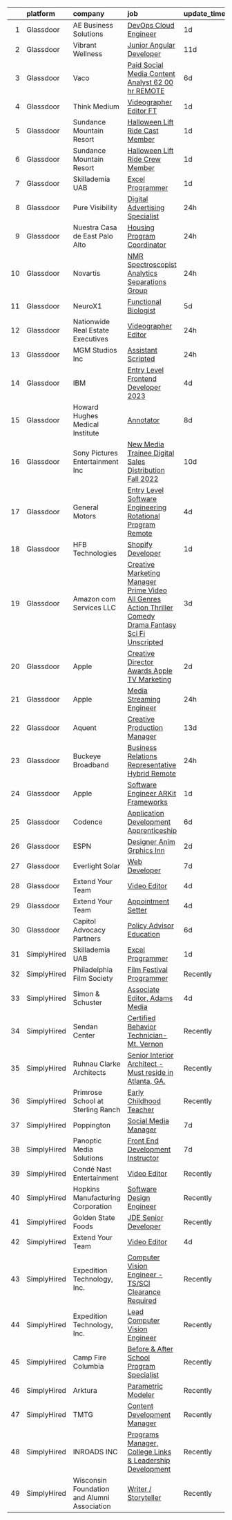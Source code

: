 

|    | platform    | company                                     | job                                                                                                                                                                                                                                                                                                                                                                                                                                                                                                                                                                                                                                                                                                                                                                                                                                                                                                                                                                                                                                                                                                                                                                                                                                                                                                                                                  | update_time   | location            |
|---:|:------------|:--------------------------------------------|:-----------------------------------------------------------------------------------------------------------------------------------------------------------------------------------------------------------------------------------------------------------------------------------------------------------------------------------------------------------------------------------------------------------------------------------------------------------------------------------------------------------------------------------------------------------------------------------------------------------------------------------------------------------------------------------------------------------------------------------------------------------------------------------------------------------------------------------------------------------------------------------------------------------------------------------------------------------------------------------------------------------------------------------------------------------------------------------------------------------------------------------------------------------------------------------------------------------------------------------------------------------------------------------------------------------------------------------------------------|:--------------|:--------------------|
|  1 | Glassdoor   | AE Business Solutions                       | [DevOps Cloud Engineer](https://www.glassdoor.com/partner/jobListing.htm?pos=127&ao=1136043&s=58&guid=00000182f2cef562a96d2b7be5761aca&src=GD_JOB_AD&t=SR&vt=w&ea=1&cs=1_a1d6f1b5&cb=1661931026203&jobListingId=1008102778736&jrtk=3-0-1gbpcttcd24hr001-1gbpcttcogfpu800-b3050342f73cb8ad-)                                                                                                                                                                                                                                                                                                                                                                                                                                                                                                                                                                                                                                                                                                                                                                                                                                                                                                                                                                                                                                                          | 1d            | Remote              |
|  2 | Glassdoor   | Vibrant Wellness                            | [Junior Angular Developer](https://www.glassdoor.com/partner/jobListing.htm?pos=102&ao=1110586&s=58&guid=00000182f2cef562a96d2b7be5761aca&src=GD_JOB_AD&t=SR&vt=w&ea=1&cs=1_cf4c3caf&cb=1661931026201&jobListingId=1008081449232&cpc=FF950A86FEA5DF54&jrtk=3-0-1gbpcttcd24hr001-1gbpcttcogfpu800-5feb3f79a3518529--6NYlbfkN0CzcDFs8cjNZITHzPaspPYUdxCTppyanGLeq-qEeiOFH-dyeaW5zENTQsZLK7nXPe_4LN7_c49urTKHVXThZWdb5mLlKx9lbGKlCoZlw3bCz2OKNkITzZjRA_IsBFz4bdbP-y_mI2VzVKNf6VjhPdhOkdqpH5HUdQRHV0pyVZnzw-4AB_CeYmiB8z2xAhW_W2WAr_mgDElko4eyknl4imTBTx2-j7ee9sVexcRB1KKSCOi0o3AKSic4mVOqyIoRIcet6HAIkCvfPE2LC0W8-Cow4adz3ouzQ19gAIkRQuRF55CiceiMYK89ggVbQX-20kt5e6yVTWXiBtyBZIesexKU7v3PfhF5qqGoHBD2bsb_yvz4KnAXWrhVoqA0555bvDdufI9-GV5bY9CSsN_coTEIVK3e_KmBgCWqJL0uoKcXu-x13ypyRvP90FgNSmtmNnlq5B6oSd-EWRumWWwzfJliHzaOPagFoIO2Jd2XS7yiiQ00tcp60jGpOBVFGXQFia_j0Nzm9RV2UA%3D%3D)                                                                                                                                                                                                                                                                                                                                                                                                                                                                      | 11d           | California City, CA |
|  3 | Glassdoor   | Vaco                                        | [Paid Social Media Content Analyst  62 00 hr  REMOTE](https://www.glassdoor.com/partner/jobListing.htm?pos=114&ao=1110586&s=58&guid=00000182f2cef562a96d2b7be5761aca&src=GD_JOB_AD&t=SR&vt=w&ea=1&cs=1_01dfca85&cb=1661931026202&jobListingId=1008092405024&cpc=3BA4CE39D5B5DEF5&jrtk=3-0-1gbpcttcd24hr001-1gbpcttcogfpu800-0389b9bd7294ff0b--6NYlbfkN0D_sybMACCpf9B-677oK5j6rPldVB6BlrVvFjO_o-GJZbzuF-qh4PxErFUqfUsv_6sMdIS-Q9g0VG1DKw400ueEpw9XXsjO6q7syOUOvkd0E5YrH-8meIss5o9q8nlsoPuPhxq9oWMZOIcCvl6D6O20zsWRCsWpttLvun1-uOn_w8ylGgCA-wfIkTLmqJ_MP-epECoqmalb-8F5yxKqkYoE68wqDAIpmUONhG4GjcakhcL9sJdEcAk7lLLtsJteIHJhNaef6trGMGMecc5mZdC_9o9pKx4Qf96SwiQE66vyUiZjaSFhCA1HU_qXBJ9NZEI3wjM8O8tJp1CNA0Yoe-vsbb55wTEyu6UXsKDNfPXmyRaakPy02_7bcCi6DWOIrscsY2s5KXnaVABEVcgPioJNaxsJPcXYtcL76WDcPJz9WhhxyZJ_iYXQFoElj7GMV3vYvJPYDNAoQQ_nbJMjYFGJaWVPTSjZe6nTNnxxJTxsEgTAuju5ul5qulZ7METdKPw_wHTgMC_yk2YVSsPS19K1JBYvQ1sOpMg%3D)                                                                                                                                                                                                                                                                                                                                                                                                                         | 6d            | Atlanta, GA         |
|  4 | Glassdoor   | Think Medium                                | [Videographer Editor  FT ](https://www.glassdoor.com/partner/jobListing.htm?pos=119&ao=1136043&s=58&guid=00000182f2cef562a96d2b7be5761aca&src=GD_JOB_AD&t=SR&vt=w&ea=1&cs=1_d242342f&cb=1661931026202&jobListingId=1008101079574&jrtk=3-0-1gbpcttcd24hr001-1gbpcttcogfpu800-3132045112819750-)                                                                                                                                                                                                                                                                                                                                                                                                                                                                                                                                                                                                                                                                                                                                                                                                                                                                                                                                                                                                                                                       | 1d            | Alexandria, VA      |
|  5 | Glassdoor   | Sundance Mountain Resort                    | [Halloween Lift Ride Cast Member](https://www.glassdoor.com/partner/jobListing.htm?pos=123&ao=1136043&s=58&guid=00000182f2cef562a96d2b7be5761aca&src=GD_JOB_AD&t=SR&vt=w&ea=1&cs=1_c31c82f3&cb=1661931026203&jobListingId=1008100625601&jrtk=3-0-1gbpcttcd24hr001-1gbpcttcogfpu800-194b0b43ee185e9d-)                                                                                                                                                                                                                                                                                                                                                                                                                                                                                                                                                                                                                                                                                                                                                                                                                                                                                                                                                                                                                                                | 1d            | Provo, UT           |
|  6 | Glassdoor   | Sundance Mountain Resort                    | [Halloween Lift Ride Crew Member](https://www.glassdoor.com/partner/jobListing.htm?pos=129&ao=1136043&s=58&guid=00000182f2cef562a96d2b7be5761aca&src=GD_JOB_AD&t=SR&vt=w&ea=1&cs=1_3d2e70a5&cb=1661931026203&jobListingId=1008100625605&jrtk=3-0-1gbpcttcd24hr001-1gbpcttcogfpu800-2e3ed872207420d2-)                                                                                                                                                                                                                                                                                                                                                                                                                                                                                                                                                                                                                                                                                                                                                                                                                                                                                                                                                                                                                                                | 1d            | Provo, UT           |
|  7 | Glassdoor   | Skillademia UAB                             | [Excel Programmer](https://www.glassdoor.com/partner/jobListing.htm?pos=118&ao=1136043&s=58&guid=00000182f2cef562a96d2b7be5761aca&src=GD_JOB_AD&t=SR&vt=w&ea=1&cs=1_8a293723&cb=1661931026202&jobListingId=1008100536858&jrtk=3-0-1gbpcttcd24hr001-1gbpcttcogfpu800-9c6bd96f07f35229-)                                                                                                                                                                                                                                                                                                                                                                                                                                                                                                                                                                                                                                                                                                                                                                                                                                                                                                                                                                                                                                                               | 1d            | Remote              |
|  8 | Glassdoor   | Pure Visibility                             | [Digital Advertising Specialist](https://www.glassdoor.com/partner/jobListing.htm?pos=104&ao=1110586&s=58&guid=00000182f2cef562a96d2b7be5761aca&src=GD_JOB_AD&t=SR&vt=w&ea=1&cs=1_595a2353&cb=1661931026201&jobListingId=1008103995624&cpc=9DC6E4D8324653EE&jrtk=3-0-1gbpcttcd24hr001-1gbpcttcogfpu800-2a2acc3f9456b692--6NYlbfkN0AZiaPZyccuKjlre0e0RaBFeO48J0QExrO5hcuLctOVaB564pNz9C24d5V5qJMYDip9RoGmbOZEgmaQmK9X8L246o_0sRzmq3XqBQbAaqFit3PqQFwbHYZKBrODRJVjT_s7mPwvrj3rqcHdqkjAe5VLUX1YBiqJ_ZIcTwSIXD65N9AL0z08d-BsRroWwpR1VImIJVg1NXTR1x1HRoe_sEj_ynnb4Qhni_fkj-xwEXm4s76RKLEhsIzwcxmRJnyO1hs_iVkX_wV-hXYTJ0oktdVJVTefuunPDh_VzKl0-7i2AcVn02Iv-uF1ix4BC6Ilp8I6x2_sj1WPXBTWinspeY2Z_3hZILTnhhXDHstaSkEXA5lIIJsuiPI1b0cKE8s2W2mAs1E8WH66BqGKICk9DClhrPEazwt54HK5Xkya0ho2mse2MJx1a4IEm-58CFkbweM4aKvy2_2wq-4tnWA9EYh1p4rDwQfOlEE8jlxO64U6diaLBsLnF_vAWHwuTIqy90M%3D)                                                                                                                                                                                                                                                                                                                                                                                                                                                                              | 24h           | Remote              |
|  9 | Glassdoor   | Nuestra Casa de East Palo Alto              | [Housing Program Coordinator](https://www.glassdoor.com/partner/jobListing.htm?pos=105&ao=1110586&s=58&guid=00000182f2cef562a96d2b7be5761aca&src=GD_JOB_AD&t=SR&vt=w&ea=1&cs=1_ac2b6ed1&cb=1661931026201&jobListingId=1008105047278&cpc=D69957E0862862E0&jrtk=3-0-1gbpcttcd24hr001-1gbpcttcogfpu800-240fa3264811603e--6NYlbfkN0Cbw9X3GJsdzpnv8B8EnXkCb48qTxJ3PNSpEmp9a4d5rVkmV2OnsE0UNtbQPKxUEnVov1nKaovZyNDMlVXtMZObDsiYBblqHQo-CGMektR58ShUeSdR7dr8r77phBwlScYU_wj6WDdyuodspV1q1uO6S0uVWS56txyRa4OP_MsGICafzw6EC3CNNi6AvoP9M-M7zmQ1AzBfWhyNt6J7kH3roY5-JWbhGNvZxrUNgP7INi7IRaP-nynioNccFDsT5g6EBMLTcjm8uZ_ZB98fuJuu9iK_XoEcyGC5prKmhFzZebhSbvEkyG_Eh5pc_CBWFuTKDU5MAb9Pi7FK-UpW0AHlnpdbri6KV2VnRyTsq-Vi6hytfH2tKsW8IPsF2BrfLs_LvaTioYbF91XkLN3QHJIEi1Mne7quX2IFhVafUpDGtb5LxJnxYO8kwGqsOrO6rOe6dUXSCOljMXEUtZ-4q0FW-y3lycvvcw8iZRil4jC5R6hydnYiv3v-7Kn8UODx0ds%3D)                                                                                                                                                                                                                                                                                                                                                                                                                                                                                 | 24h           | Palo Alto, CA       |
| 10 | Glassdoor   | Novartis                                    | [NMR Spectroscopist  Analytics   Separations Group](https://www.glassdoor.com/partner/jobListing.htm?pos=103&ao=1110586&s=58&guid=00000182f2cef562a96d2b7be5761aca&src=GD_JOB_AD&t=SR&vt=w&cs=1_b49499cd&cb=1661931026200&jobListingId=1008103627985&cpc=F45C15D234B746DE&jrtk=3-0-1gbpcttcd24hr001-1gbpcttcogfpu800-3c863cae114646cf--6NYlbfkN0Alc63mq7XbG_XJWtX8RBizZIwo5v3DdAY7_u3VbNSkJ9a4JhDPDKVZbvg4b4rx_eTV27GlRAz5TKve1BsS9YktvkAcXJlILQIr0JaQRWkBMn61q9g_G2RQdjw5zuUg2hUpTZq8NizcNv0Kxnpdini7KP0uP4cQjZTyi52agX2ZDNbWwvT2f4oBS-7UUaX2OglYKX9VgFeW15GnzBMr0Ey0N9F9JOaGMmP91-4z-DyUmjtqc1YpCoLghtocNFGYYiTZl0zEI4DmVwYdfWMxze45Dlfg-LcQRtiAfK11CeoCrF9o6SMqehwprQsLdYMmiUYFa-3pNl3tAmHJsE9ZZGYVeMFFBKfqtry8xqeFc0UDXSE9FFvjbI-QsaYbCEC383gVkU8MHLueDaOSuu4LnTlqDJV9aQmrzFpVVPHIn6PV5Z8l3APdrgC90gck7DJeRp5npT0PTNjogw%3D%3D)                                                                                                                                                                                                                                                                                                                                                                                                                                                                                                                  | 24h           | Cambridge, MA       |
| 11 | Glassdoor   | NeuroX1                                     | [Functional Biologist](https://www.glassdoor.com/partner/jobListing.htm?pos=101&ao=1110586&s=58&guid=00000182f2cef562a96d2b7be5761aca&src=GD_JOB_AD&t=SR&vt=w&ea=1&cs=1_7704adab&cb=1661931026200&jobListingId=1008094853581&cpc=ACBF47B84C432121&jrtk=3-0-1gbpcttcd24hr001-1gbpcttcogfpu800-4db9977cfec2ad8d--6NYlbfkN0BTy4Vq3kUv-8E8fBOrhZt-7WJQYqv7u2ur6JnxlE7nq0Vi-lP5L835k3gK56UjMRDsToPrLSgQ1ByCmrCCJkUKmU3S_1xwuzpckWD3NT1woPvma6pO27mA9y0gUzZ8valqlgKz650vJzq-KNJ1UkizyKDEfLI4Mah-IThPHXCSCLVeuBiBpHJaBNhvL8rwIqHtgJbdHRyLxb6KFry0d3UXBUwVslmf-eAs_Q7YskZYNkD3rWeegYVYQn_VazdEXzD0VWPvXkXfIS0UlJi9SL1Ni9cEcJGUpMNpYDEDtxTsAUgn9y5Ezoc4I869uVIqGjoHPWgyqMSZCxijG7a3NZVA57g5uVXbr8U5JqF2AtW0_877UFp-Gt4Kfddj8DcTGJSH0m6T-pyYbLH9HGvHkJTvLFYNJtKcuDxtoxMTyZG-PbawoHSeVRqgKpEhDeCX3wXmFpceyv_7lp7TOrrwlpRu63EBlKGBq1Mo5d1OR5VjTjS4Dr_-pnZEne6Ld7IVKsHCj7WGFpklzA%3D%3D)                                                                                                                                                                                                                                                                                                                                                                                                                                                                          | 5d            | San Mateo, CA       |
| 12 | Glassdoor   | Nationwide Real Estate Executives           | [Videographer Editor](https://www.glassdoor.com/partner/jobListing.htm?pos=125&ao=1136043&s=58&guid=00000182f2cef562a96d2b7be5761aca&src=GD_JOB_AD&t=SR&vt=w&ea=1&cs=1_f36b4d55&cb=1661931026203&jobListingId=1008104464072&jrtk=3-0-1gbpcttcd24hr001-1gbpcttcogfpu800-d35df45bf1add090-)                                                                                                                                                                                                                                                                                                                                                                                                                                                                                                                                                                                                                                                                                                                                                                                                                                                                                                                                                                                                                                                            | 24h           | Irvine, CA          |
| 13 | Glassdoor   | MGM Studios Inc                             | [Assistant  Scripted](https://www.glassdoor.com/partner/jobListing.htm?pos=126&ao=1136043&s=58&guid=00000182f2cef562a96d2b7be5761aca&src=GD_JOB_AD&t=SR&vt=w&ea=1&cs=1_8e309bab&cb=1661931026203&jobListingId=1008103646788&jrtk=3-0-1gbpcttcd24hr001-1gbpcttcogfpu800-8237ab2aee7c870a-)                                                                                                                                                                                                                                                                                                                                                                                                                                                                                                                                                                                                                                                                                                                                                                                                                                                                                                                                                                                                                                                            | 24h           | Beverly Hills, CA   |
| 14 | Glassdoor   | IBM                                         | [Entry Level Frontend Developer  2023](https://www.glassdoor.com/partner/jobListing.htm?pos=117&ao=1136043&s=58&guid=00000182f2cef562a96d2b7be5761aca&src=GD_JOB_AD&t=SR&vt=w&cs=1_a71cc0f5&cb=1661931026202&jobListingId=1008097033892&jrtk=3-0-1gbpcttcd24hr001-1gbpcttcogfpu800-03eac393c43c2a88-)                                                                                                                                                                                                                                                                                                                                                                                                                                                                                                                                                                                                                                                                                                                                                                                                                                                                                                                                                                                                                                                | 4d            | San Jose, CA        |
| 15 | Glassdoor   | Howard Hughes Medical Institute             | [Annotator](https://www.glassdoor.com/partner/jobListing.htm?pos=116&ao=1136043&s=58&guid=00000182f2cef562a96d2b7be5761aca&src=GD_JOB_AD&t=SR&vt=w&cs=1_0fd11039&cb=1661931026202&jobListingId=1008087069940&jrtk=3-0-1gbpcttcd24hr001-1gbpcttcogfpu800-999500730ed49dc4-)                                                                                                                                                                                                                                                                                                                                                                                                                                                                                                                                                                                                                                                                                                                                                                                                                                                                                                                                                                                                                                                                           | 8d            | Ashburn, VA         |
| 16 | Glassdoor   | Sony Pictures Entertainment  Inc            | [New Media Trainee  Digital Sales   Distribution   Fall 2022](https://www.glassdoor.com/partner/jobListing.htm?pos=130&ao=1136043&s=58&guid=00000182f2cef562a96d2b7be5761aca&src=GD_JOB_AD&t=SR&vt=w&cs=1_57d1768b&cb=1661931026203&jobListingId=1008082506837&jrtk=3-0-1gbpcttcd24hr001-1gbpcttcogfpu800-034239dc160707af-)                                                                                                                                                                                                                                                                                                                                                                                                                                                                                                                                                                                                                                                                                                                                                                                                                                                                                                                                                                                                                         | 10d           | Culver City, CA     |
| 17 | Glassdoor   | General Motors                              | [Entry Level Software Engineering Rotational Program   Remote](https://www.glassdoor.com/partner/jobListing.htm?pos=120&ao=1136043&s=58&guid=00000182f2cef562a96d2b7be5761aca&src=GD_JOB_AD&t=SR&vt=w&cs=1_814b4991&cb=1661931026202&jobListingId=1008097978829&jrtk=3-0-1gbpcttcd24hr001-1gbpcttcogfpu800-2de1e687510cf68f-)                                                                                                                                                                                                                                                                                                                                                                                                                                                                                                                                                                                                                                                                                                                                                                                                                                                                                                                                                                                                                        | 4d            | Remote              |
| 18 | Glassdoor   | HFB Technologies                            | [Shopify Developer](https://www.glassdoor.com/partner/jobListing.htm?pos=106&ao=1110586&s=58&guid=00000182f2cef562a96d2b7be5761aca&src=GD_JOB_AD&t=SR&vt=w&ea=1&cs=1_eace4819&cb=1661931026201&jobListingId=1008101614152&cpc=F4EED0218A761C36&jrtk=3-0-1gbpcttcd24hr001-1gbpcttcogfpu800-6c9255c984b1b2a2--6NYlbfkN0Bdi3r-K5gyuedsFzsY4v3-uemM-ORqdIiUVv3E2nJH3iHubRU5WZmQsofsQpU-tcBJ881cridhjHk3dqWZwo2Qiz5WCUXdOtjRe47bjKNhci-GV_JOVN9Cs1PjQoYFlTM4JScuRP17S_51Q7YywFJIjKT9XfwN2BYrfrH3yqm37_Bp0oRIeltory0onjXyAUJ29Q0Ceq7wDuX6klCnKCezDpgKp2Y5bET23KkLsmw18WP21KFWD_Jbb8zb1HlaqG-OOLKNwPY20pLdriFEamv2AecaLzRVcVQLmpo0Z-kY7SM6w-lpAmjjy1mGAC3TeRh9e0fdHuqDHCv6cXgSYBhyFJE8Op4CPKtCJxv--bORG2loZFtEw7-QFfij0KTEmEP4R4yjMMr8zqQ_HIZkE3SxajKD_yUzw4NGp84sjftRpgh621qL9fo0Yg0in3qTGxeZ6Ju6sKrAzUIUO5ryM_GiHOv6ve7_9As30F3-hfULJxclZbH7cs929dbusPKV-KI%3D)                                                                                                                                                                                                                                                                                                                                                                                                                                                                                           | 1d            | Saint George, UT    |
| 19 | Glassdoor   | Amazon com Services LLC                     | [Creative Marketing Manager  Prime Video  All Genres  Action Thriller  Comedy  Drama  Fantasy Sci Fi  Unscripted ](https://www.glassdoor.com/partner/jobListing.htm?pos=124&ao=1136043&s=58&guid=00000182f2cef562a96d2b7be5761aca&src=GD_JOB_AD&t=SR&vt=w&cs=1_9ff07675&cb=1661931026203&jobListingId=1008098052395&jrtk=3-0-1gbpcttcd24hr001-1gbpcttcogfpu800-e09ede00cd983a88-)                                                                                                                                                                                                                                                                                                                                                                                                                                                                                                                                                                                                                                                                                                                                                                                                                                                                                                                                                                    | 3d            | Culver City, CA     |
| 20 | Glassdoor   | Apple                                       | [Creative Director   Awards  Apple TV  Marketing](https://www.glassdoor.com/partner/jobListing.htm?pos=115&ao=1136043&s=58&guid=00000182f2cef562a96d2b7be5761aca&src=GD_JOB_AD&t=SR&vt=w&cs=1_925798e7&cb=1661931026202&jobListingId=1008100246975&jrtk=3-0-1gbpcttcd24hr001-1gbpcttcogfpu800-0f76bf5921158ff1-)                                                                                                                                                                                                                                                                                                                                                                                                                                                                                                                                                                                                                                                                                                                                                                                                                                                                                                                                                                                                                                     | 2d            | Culver City, CA     |
| 21 | Glassdoor   | Apple                                       | [Media Streaming Engineer](https://www.glassdoor.com/partner/jobListing.htm?pos=112&ao=1110586&s=58&guid=00000182f2cef562a96d2b7be5761aca&src=GD_JOB_AD&t=SR&vt=w&cs=1_424d4ebb&cb=1661931026202&jobListingId=1008103788052&cpc=9908D8D4413DBB8A&jrtk=3-0-1gbpcttcd24hr001-1gbpcttcogfpu800-afe52da5ec19b448--6NYlbfkN0BvKrLyj5gPmtZO9T8euul8TCxuuKNOtzRJOomxnwSEodTz2Bc-sPZlC5mDe-NOaJhKEtUWUVNPMZ2yhGVbvPLJPxs2LlOp9ag8cyHK2EXel9q09X53X3xQf-NiNjj5JPpUd5NOZJtvMjyh3CP2BZjFowOdfr7ESLIfRz2YnAMUUBcs2A33lIAk2_vo8ssOEckFsK6DxRPDdDXwQk4A-tu7J4MxBAc24bZpkswyfopJmaUHcLV-oMUf1dwTpEogHyGIEc7zpkOHLVUIOI3puLUdigvk3d3_h8sj_NdTJmJtMZKZI9JgODmwRnabO3enMBRz4_RmHdDG14izzAkLribeXxhpMk9PuHM7XxB1GvIkFfXU8mY60PXbH3CzcVu-rojCCP19s5wlthxqLmsv-tBqQc4c3_IqLg-C4XyGqbFNlQ_t1zCGKVnsxLcgZ8LK0pd1X4nv4iPA5A1xOOBcd7EHrYgQSRtb6kujfeer7XC6Jy_LOaK82C3QbR6Hj1Yi5aGlxqG02SO6gtOdm23v0GQHeWTVhQQly2XriwLbZ6X-gVG-SvzCt3rwZRANGJNNEgVxHr4tOh_8HeARPZ0rMhSmZF8M5e4TKgCQcwcu5lnUP9mZwGcFK32xaJ3x1dgIpRDOqtj01BAxK20g-ayZhr8Bqjtq3d4ANFosTN4745jZ0uwl9lyZlBjNeVD6OgueyijWhA0F92mxzQBGDYh6CQ1OE-6Zi4fteTMi38ZtSEOf5A_pgzrDez8575MZhe6AiPELNAmGyXwcgOZ1aPO6SR_lfSL8denhHwWbRt1DfEjTiSvZRWw90PYk98pad28qMmfopJP0qaUiEtnDQMIXh5_bofcMsYLp4s4CbfozgatgvulntylmgJl-wV1m7wgFA0HKQXF7RbZOsnOLVkNyClIATkX_3k2OF68gDWIX0Nr94DXL7czwMQhy)                                       | 24h           | San Diego, CA       |
| 22 | Glassdoor   | Aquent                                      | [Creative Production Manager](https://www.glassdoor.com/partner/jobListing.htm?pos=113&ao=1110586&s=58&guid=00000182f2cef562a96d2b7be5761aca&src=GD_JOB_AD&t=SR&vt=w&cs=1_cf0a2a2f&cb=1661931026202&jobListingId=1008077009255&cpc=654405A9B1E0A9F5&jrtk=3-0-1gbpcttcd24hr001-1gbpcttcogfpu800-1178d7fdee4354ba--6NYlbfkN0DMrcEu7yrtATojKJA7cEzGQ3FdRGWLh0CZQInL4ECGI9gD0Wolx9R2v-Aex0-GK05cL9jAKLo688ZeEwT_E7HAla6Bgd79-FTEpTBL1VcLFS3Vj4uE-s8Oze8_ucJ-biFsiv56f8BYd7KuMEOCoFjvc_vR-sxBe2bSB72aa-MkCUycweEP8eZWrQCufnWwZoPIygoC-iRr6IHLmSW1qS5lo9NHW-7y0h3dgk0kypxPXDa91-5GsHs-aR-mt8PlRHU5G3rn7s7MpPeGJ23ZxI_VwEmMS5FJstoCmIZCVHHxhEuoprn6PG1NrelHApSPJuKzt7DIctQJk5og1_WQabJeJCAK9Fz207vm-8DsK-aTgdj378QHHYEm0a4BMcTyvRqTg4LfP1zE6LWIanH_NsYrf8K0pFprzsj9XdcA0V2X4zGVQrFs1GjMtd5dv-rLLVg%3D)                                                                                                                                                                                                                                                                                                                                                                                                                                                                                                                                                      | 13d           | Los Angeles, CA     |
| 23 | Glassdoor   | Buckeye Broadband                           | [Business Relations Representative   Hybrid Remote](https://www.glassdoor.com/partner/jobListing.htm?pos=110&ao=1110586&s=58&guid=00000182f2cef562a96d2b7be5761aca&src=GD_JOB_AD&t=SR&vt=w&ea=1&cs=1_55977b91&cb=1661931026202&jobListingId=1008103421076&cpc=654405A9B1E0A9F5&jrtk=3-0-1gbpcttcd24hr001-1gbpcttcogfpu800-67c612e084eacbd4--6NYlbfkN0DDmOwFuYy1-IGhenWxj6rZmHL3sido_coM9cPKCevLMh9RSnvCRogTTFMO-82f4deJdvjjUi6i1SKTJ1GhKMKVyXd2JXWOG8kpG-oohOUF5UgcTh02sRaHBR7ofiY-wWp-6_3yW8a7HZh0-S18oNXWj_UW9BhPPRvr23NEsFfKH2f14MRDQ14W6T8Md7IrtEC0uWeIFg8xNcXkBdCAMK1TNxRHMfzWBLlBToQmRq-QKfssLRDngZYN4JZkgl7puZeQiE5W5xNSE8xFddOOo_3eAX5I4RJMveNKBVsJxKu_Z8EzYoigfhIR3xQoAeq6HolnJJHz3lFwG3sg6aTFGOB7OqC8NychYDE52N3YnTseCu9l17989p93vSNs6kpqClx1UPVdn3G8cAoBBFCRIPL2Nj78u9qtxStzQKdVJjng-E034vEzdETPiaFcQbSP8HKN8egg6Tq4CHoNn5CV3WrXUUROAW3n6KjPAdrCA6RXyjADIpSGnHVkN9cONkjFNJQ%3D)                                                                                                                                                                                                                                                                                                                                                                                                                                                           | 24h           | Northwood, OH       |
| 24 | Glassdoor   | Apple                                       | [Software Engineer ARKit Frameworks](https://www.glassdoor.com/partner/jobListing.htm?pos=111&ao=1110586&s=58&guid=00000182f2cef562a96d2b7be5761aca&src=GD_JOB_AD&t=SR&vt=w&cs=1_ccfb25a5&cb=1661931026201&jobListingId=1008100584049&cpc=8795CF9063CD573D&jrtk=3-0-1gbpcttcd24hr001-1gbpcttcogfpu800-2c6ec1bf9974b965--6NYlbfkN0BvKrLyj5gPmtZO9T8euul8TCxuuKNOtzRJOomxnwSEodTz2Bc-sPZlPHrT5BCwu4Tzqxt7QAh40gZpv43UG9GYgbQKsBpsbz7PEHkW5r84T5wSakRhD6VGMTsQ8O8fVFkp06fB330JvKg45EDPtSzD10dhLXLB5lZCfdJcTNAE9RwNHPPTTmTG8fhbzcbcrvZQbNxLoOCjuy3v4WIoJUgr-oiM0r-ONltL2s9NS1z4KF-KMioWimGBlz-3i40e0Zitge2t6wXHO5f7As515Exb_fVErf45pGi8igpE30xCfNNMnTm6OyBBttMdRHkFCf5CLXgaqro3hvlRaeHCjwLNoY4hn4L448wsXkVQKPYUZzdrz7ybOM0RplGYUz0J3d62K-LeHBn635uaCHDSc43iffsRADVMEUd4lUxXdAGnvfkV3TCTK9FImRxxBv7sd4MeZIMyVVqvVRefi9gKSgnxHP904PnUn1Oy_rpYMymVjUGr1BLZDhFPxJ1vaCEPenvkiKLXUK3ghdeXVXu0TqGWO2IyfgboKeoLeAYiFeYDBkDT2feXtayuH71MAr9Q_CHLdjWfa4vzXb3Fn-Z0JoEo_ffuNjddLcCCWcR_C4JmbGGxnK9Cj_vm9rVQhi7XWuIKK-dmiX6A9xLRRtXlC-IMq3UY1YY9qn_E0DBQYujj_EOTZHPgyjfyZ--hd2ne3nIH6d9z0vgeHMn5m4HMELqB5IOdvMJAvRZdoIZkcxyrcUdIax62SIRoQE2J12BOvW9nGXO-Vd_WKszJ-ReiRHFeESlhVX2Kl7A-bi2Ja27XE0PeoN64R6ihVnwjxxrXDIaW-yTj9pM6PyQv3-5OBvyg-RtDlnrI0U0sHtF_fX5yobIK_BCTOj5ORxetXX66MwpgnY6NCXQqYOTo_drA8oXJWcncQyxr9p26YShBH5wTSxp9317MzU2PEonsPxpDEoc8TJjGVQNGqQ%3D%3D) | 1d            | Boulder, CO         |
| 25 | Glassdoor   | Codence                                     | [Application Development Apprenticeship](https://www.glassdoor.com/partner/jobListing.htm?pos=128&ao=1136043&s=58&guid=00000182f2cef562a96d2b7be5761aca&src=GD_JOB_AD&t=SR&vt=w&ea=1&cs=1_72b45bab&cb=1661931026203&jobListingId=1008091570316&jrtk=3-0-1gbpcttcd24hr001-1gbpcttcogfpu800-008f319b464dec86-)                                                                                                                                                                                                                                                                                                                                                                                                                                                                                                                                                                                                                                                                                                                                                                                                                                                                                                                                                                                                                                         | 6d            | New York, NY        |
| 26 | Glassdoor   | ESPN                                        | [Designer Anim Grphics Inn](https://www.glassdoor.com/partner/jobListing.htm?pos=107&ao=1110586&s=58&guid=00000182f2cef562a96d2b7be5761aca&src=GD_JOB_AD&t=SR&vt=w&cs=1_3436a697&cb=1661931026201&jobListingId=1008099703490&cpc=56C4EA4A1A191A49&jrtk=3-0-1gbpcttcd24hr001-1gbpcttcogfpu800-97b238508c0d8cf4--6NYlbfkN0DAFTyt7pbDCC2JPO79CSdi1dIb81yjczP5qsKcZIxgiYm3-7g-689Ur9xqU8QiYHWliOuVcqmIqwB3qi8yTv49_P4GHgB_CBMwndtlEavrTBN-Y8MioaNwqD1jWOgm8UO26qFt1DBpGEtcK24l2C38eLm1x-AGLBT3qv2PUUkcNDAhJtYDi0ehJYqwqpXbPDdcXtdrVdOqeLsh5JyfXEM7U1Gu3yuhfsqvDwy6vRkkg5L2HMj37sOS51dEUkS1-pGVgJUTcXsNqAWs_k9Ug5uybK4p7Vz2nhnMTfDjtZE-WYBVJdCpL9xC6RzZMxQ6K0X0U_IEi2_kPFxIBULNxaZe8-hbzjLUKzItC8d7VCfq5cWEsjlSzia_yhyXjbeJCN8WJlIInL6_MIY1h_mKJnHWbI10P0yEva8GEHcx0jkW3pVWGL55j-Ez)                                                                                                                                                                                                                                                                                                                                                                                                                                                                                                                                                                      | 2d            | Charlotte, NC       |
| 27 | Glassdoor   | Everlight Solar                             | [Web Developer](https://www.glassdoor.com/partner/jobListing.htm?pos=108&ao=1110586&s=58&guid=00000182f2cef562a96d2b7be5761aca&src=GD_JOB_AD&t=SR&vt=w&ea=1&cs=1_38f984cb&cb=1661931026201&jobListingId=1008087790470&cpc=F41FEAB56D215062&jrtk=3-0-1gbpcttcd24hr001-1gbpcttcogfpu800-9c3ed48ea1fed460--6NYlbfkN0DiMy2NhEaKbhSnbKA9vEPP_1TIGIXCWIIWgbDV5JSnsNBdeJWTUXXaoKmwIHHAcWVYy1v17kUnpLS6GFJJNBBc38-tMRfc0GImxvHan16Vp0_wlPR4OgcQCQvC5DFkHhSwEpc-a8yLR4T_6lEtvhbnMUstkHKUuWAkDNJWZIErzN6fd5EP9v20oJCCCkUA1ZEP-QzB0qCT9aCsrBGVNDEYbc8BFadPjKanEaPd9kauEwWjQ1C-oFAJmCLHgvTmyUXx6NKauQWdB4CokHN7cxvduqv807iWGWaxngtvn1jxSZlqIC1FIG01OaHQL5BXSS0Zum_-WSwcvlP5kmLdTCP1_PAS9EfedFxpYcRQArGoKM-5zvO8pmwjNk-1x4caTVFYCYBZaH9y3ApAp-SbqsMRDXnf7EGUv7D8823O-wjczBL6LcveMfQtjjIY6k5vrccedTvrctptKIKuTVnMwtbaa1xjIiRjoML6ThtdV2ef7uEf9BQ6QORZoRoaqdTIMHeGke2Jzl8_ng%3D%3D)                                                                                                                                                                                                                                                                                                                                                                                                                                                                                 | 7d            | Remote              |
| 28 | Glassdoor   | Extend Your Team                            | [Video Editor](https://www.glassdoor.com/partner/jobListing.htm?pos=121&ao=1136043&s=58&guid=00000182f2cef562a96d2b7be5761aca&src=GD_JOB_AD&t=SR&vt=w&cs=1_ee3eb0e9&cb=1661931026202&jobListingId=1008095774318&jrtk=3-0-1gbpcttcd24hr001-1gbpcttcogfpu800-2a163e494dae83c3-)                                                                                                                                                                                                                                                                                                                                                                                                                                                                                                                                                                                                                                                                                                                                                                                                                                                                                                                                                                                                                                                                        | 4d            | Remote              |
| 29 | Glassdoor   | Extend Your Team                            | [Appointment Setter](https://www.glassdoor.com/partner/jobListing.htm?pos=122&ao=1136043&s=58&guid=00000182f2cef562a96d2b7be5761aca&src=GD_JOB_AD&t=SR&vt=w&cs=1_dfddfe76&cb=1661931026203&jobListingId=1008095774211&jrtk=3-0-1gbpcttcd24hr001-1gbpcttcogfpu800-cd57f8f0928dcdf6-)                                                                                                                                                                                                                                                                                                                                                                                                                                                                                                                                                                                                                                                                                                                                                                                                                                                                                                                                                                                                                                                                  | 4d            | Remote              |
| 30 | Glassdoor   | Capitol Advocacy Partners                   | [Policy Advisor  Education](https://www.glassdoor.com/partner/jobListing.htm?pos=109&ao=1110586&s=58&guid=00000182f2cef562a96d2b7be5761aca&src=GD_JOB_AD&t=SR&vt=w&ea=1&cs=1_08784318&cb=1661931026201&jobListingId=1008091796243&cpc=654405A9B1E0A9F5&jrtk=3-0-1gbpcttcd24hr001-1gbpcttcogfpu800-18d85a332347f9ae--6NYlbfkN0DWtRa9NJfjQIs4MWRRqD4F41esfMsK79cV24t80VXfzcQMbFQByDlbPYV5lCKQpsoJutIS3irqfWzb2VwvO9ik1QW0VdVd3ipkFkjyaz2aE84FAtk-JsgzafRVHfBQ0cuon0PBuHZwqRn_oY4qbC5YE_b2H_c2illMBJ13nMHCORxULdlqPbaZD8mKnvXen2s1-V4Sw9gZHJMQp8eP2cWan2V42R0KejMsIbiBmOAh9Jud3t1d2TZU7Fq06XVHoCAgV3gLnZDRbQHnCBdGYLHgmVUHaAUphoRcPksRR-atmIXxWYgA52cwj8GRufWgIgnKDjKYZAhtCMamNiOPiSe9hpR3EQPzm_oi8STMAmZMw1kCU68Zs4eXVgJaUk5zbK8LcFb2paUqKfv2aa4jYFXf1kYw0VyHG2l-ioiCWjDDqIrDl-kUAtj7f5QkvR4RsTt0BHlejBtmMcG2_BbFFIBbOWHTQbDi0ZY3YXZR62pzC8r9Kccyulp0WMTWMkcw3jU%3D)                                                                                                                                                                                                                                                                                                                                                                                                                                                                                   | 6d            | Remote              |
| 31 | SimplyHired | Skillademia UAB                             | [Excel Programmer](https://www.simplyhired.com/job/12I15i-wjO0MFb_9vMxUr1FZPwG4VmpERe_yclj0ExSJTwxyrUH4Ow?q=creative+programming)                                                                                                                                                                                                                                                                                                                                                                                                                                                                                                                                                                                                                                                                                                                                                                                                                                                                                                                                                                                                                                                                                                                                                                                                                    | 1d            | Remote              |
| 32 | SimplyHired | Philadelphia Film Society                   | [Film Festival Programmer](https://www.simplyhired.com/job/YvC-hSnttqslcu_5RH2BOeaGXVMQj1hh1omPlpXsmF8iDpjZfLXu-A?q=creative+programming)                                                                                                                                                                                                                                                                                                                                                                                                                                                                                                                                                                                                                                                                                                                                                                                                                                                                                                                                                                                                                                                                                                                                                                                                            | Recently      | Remote              |
| 33 | SimplyHired | Simon & Schuster                            | [Associate Editor, Adams Media](https://www.simplyhired.com/job/TORnrH8mS8l4AHSgJIq6ijq9Ql8LIi-ezl7ZoBAncu1AtheskejZJA?q=creative+programming)                                                                                                                                                                                                                                                                                                                                                                                                                                                                                                                                                                                                                                                                                                                                                                                                                                                                                                                                                                                                                                                                                                                                                                                                       | 4d            | Stoughton, MA       |
| 34 | SimplyHired | Sendan Center                               | [Certified Behavior Technician- Mt. Vernon](https://www.simplyhired.com/job/SCQGxsD-0mRqz6ItPxsEOg5n-GhDn4rUU64b9q2s7-J7N_lgnoppIQ?q=creative+programming)                                                                                                                                                                                                                                                                                                                                                                                                                                                                                                                                                                                                                                                                                                                                                                                                                                                                                                                                                                                                                                                                                                                                                                                           | Recently      | Mount Vernon, WA    |
| 35 | SimplyHired | Ruhnau Clarke Architects                    | [Senior Interior Architect - Must reside in Atlanta, GA.](https://www.simplyhired.com/job/xwDXtTWrFE92J_6982c25CzPKJIM_4CPbnbisyXExqc7QVs0nE5PFA?q=creative+programming)                                                                                                                                                                                                                                                                                                                                                                                                                                                                                                                                                                                                                                                                                                                                                                                                                                                                                                                                                                                                                                                                                                                                                                             | Recently      | Remote              |
| 36 | SimplyHired | Primrose School at Sterling Ranch           | [Early Childhood Teacher](https://www.simplyhired.com/job/dQ7bOtH3Yt8dH2KPofdv4MYwNNcWR8ZT3DZ2dF_S2S3y2KjFybd3VA?q=creative+programming)                                                                                                                                                                                                                                                                                                                                                                                                                                                                                                                                                                                                                                                                                                                                                                                                                                                                                                                                                                                                                                                                                                                                                                                                             | Recently      | Littleton, CO       |
| 37 | SimplyHired | Poppington                                  | [Social Media Manager](https://www.simplyhired.com/job/bxV7d1E0A6oebU3pddE70VkopWnG9Wvp-j6gl-6QBcAX6074qmc2Mw?q=creative+programming)                                                                                                                                                                                                                                                                                                                                                                                                                                                                                                                                                                                                                                                                                                                                                                                                                                                                                                                                                                                                                                                                                                                                                                                                                | 7d            | Remote              |
| 38 | SimplyHired | Panoptic Media Solutions                    | [Front End Development Instructor](https://www.simplyhired.com/job/zHvVldAJvrNfcVEowtTpnIgt3Y2KDXnIn2TbHCSJFSku8L0E8K-xcA?q=creative+programming)                                                                                                                                                                                                                                                                                                                                                                                                                                                                                                                                                                                                                                                                                                                                                                                                                                                                                                                                                                                                                                                                                                                                                                                                    | 7d            | Remote              |
| 39 | SimplyHired | Condé Nast Entertainment                    | [Video Editor](https://www.simplyhired.com/job/eorCPsNGjPWrlWuFTI8TcotwE-F9vKMCeNc138FiVNMTU_14NubXFw?q=creative+programming)                                                                                                                                                                                                                                                                                                                                                                                                                                                                                                                                                                                                                                                                                                                                                                                                                                                                                                                                                                                                                                                                                                                                                                                                                        | Recently      | Remote +1 location  |
| 40 | SimplyHired | Hopkins Manufacturing Corporation           | [Software Design Engineer](https://www.simplyhired.com/job/qY8slYaw9wD2ocnPC4HaJoxOS535kfd1g9te5vVup0OD4IWDFxIROg?q=creative+programming)                                                                                                                                                                                                                                                                                                                                                                                                                                                                                                                                                                                                                                                                                                                                                                                                                                                                                                                                                                                                                                                                                                                                                                                                            | Recently      | Emporia, KS         |
| 41 | SimplyHired | Golden State Foods                          | [JDE Senior Developer](https://www.simplyhired.com/job/bGLfaQQvI_2iRCzEbVSlLB9VoF2f0tAlrcC33qNZDR7bYEDB8riWfw?q=creative+programming)                                                                                                                                                                                                                                                                                                                                                                                                                                                                                                                                                                                                                                                                                                                                                                                                                                                                                                                                                                                                                                                                                                                                                                                                                | Recently      | Irvine, CA          |
| 42 | SimplyHired | Extend Your Team                            | [Video Editor](https://www.simplyhired.com/job/wZNajd8dcLYW-OECZA8kOSPesq06QDEoYIfz3d7EVcC2cgCtS1mBPg?q=creative+programming)                                                                                                                                                                                                                                                                                                                                                                                                                                                                                                                                                                                                                                                                                                                                                                                                                                                                                                                                                                                                                                                                                                                                                                                                                        | 4d            | Remote              |
| 43 | SimplyHired | Expedition Technology, Inc.                 | [Computer Vision Engineer -TS/SCI Clearance Required](https://www.simplyhired.com/job/p_y5pyyQ9HmsOTkU5uCqNBPsoiFFYgIrles4atoIEN9nm-hn0rsCbw?q=creative+programming)                                                                                                                                                                                                                                                                                                                                                                                                                                                                                                                                                                                                                                                                                                                                                                                                                                                                                                                                                                                                                                                                                                                                                                                 | Recently      | Herndon, VA         |
| 44 | SimplyHired | Expedition Technology, Inc.                 | [Lead Computer Vision Engineer](https://www.simplyhired.com/job/a19npgJE-DjBDIGorkBMpGWA1DLMp6_oECtXRTKTtIvu0JK1gL69kQ?q=creative+programming)                                                                                                                                                                                                                                                                                                                                                                                                                                                                                                                                                                                                                                                                                                                                                                                                                                                                                                                                                                                                                                                                                                                                                                                                       | Recently      | Herndon, VA         |
| 45 | SimplyHired | Camp Fire Columbia                          | [Before & After School Program Specialist](https://www.simplyhired.com/job/6G9k-D_qge_jjQKNjtLpx8EWmkt0Dx-vvfx6PdG3OhPou5WAmzCt-w?q=creative+programming)                                                                                                                                                                                                                                                                                                                                                                                                                                                                                                                                                                                                                                                                                                                                                                                                                                                                                                                                                                                                                                                                                                                                                                                            | Recently      | West Linn, OR       |
| 46 | SimplyHired | Arktura                                     | [Parametric Modeler](https://www.simplyhired.com/job/2TmrteDqoTJmmL97j4tmpLlWfKmefm0ZYro5QVx20-wKdFqtnkJ5Lg?q=creative+programming)                                                                                                                                                                                                                                                                                                                                                                                                                                                                                                                                                                                                                                                                                                                                                                                                                                                                                                                                                                                                                                                                                                                                                                                                                  | Recently      | Remote              |
| 47 | SimplyHired | TMTG                                        | [Content Development Manager](https://www.simplyhired.com/job/-dk72mKTOTZ6kmsrBnuufxSIi671YdzP6U6AkBIlU77hrHsJr2nbFA?q=creative+programming)                                                                                                                                                                                                                                                                                                                                                                                                                                                                                                                                                                                                                                                                                                                                                                                                                                                                                                                                                                                                                                                                                                                                                                                                         | Recently      | Remote              |
| 48 | SimplyHired | INROADS INC                                 | [Programs Manager, College Links & Leadership Development](https://www.simplyhired.com/job/mIAa6g2LrlyOArses28tCeeSRupVYfh3lGxnzAUZJaCUwz0wtYfyJA?q=creative+programming)                                                                                                                                                                                                                                                                                                                                                                                                                                                                                                                                                                                                                                                                                                                                                                                                                                                                                                                                                                                                                                                                                                                                                                            | Recently      | Remote              |
| 49 | SimplyHired | Wisconsin Foundation and Alumni Association | [Writer / Storyteller](https://www.simplyhired.com/job/eCf6zpkxCFAt1DMxwjiknfOLsZaQtPHaqUb1cziuYx54rrlzzCXYLQ?q=creative+programming)                                                                                                                                                                                                                                                                                                                                                                                                                                                                                                                                                                                                                                                                                                                                                                                                                                                                                                                                                                                                                                                                                                                                                                                                                | Recently      | Madison, WI         |
